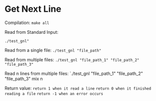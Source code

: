 # Get Next Line

Compilation:
`make all`

Read from Standard Input:

`./test_gnl"`

Read from a single file:
`./test_gnl "file_path"`

Read from multiple files:
`./test_gnl "file_path_1" "file_path_2" "file_path_3"`

Read n lines from multiple files:
`./test_gnl "file_path_1" "file_path_2" "file_path_3" mix n

Return value:
`return 1 when it read a line`
`return 0 when it finished reading a file`
`return -1 when an error occurs`
